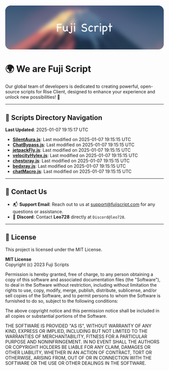 ![Banner](.github/b.webp)

# 🌍 **We are Fuji Script**

Our global team of developers is dedicated to creating powerful, open-source scripts for Rise Client, designed to enhance your experience and unlock new possibilities! 🌟

---
<!-- SCRIPTS_NAVIGATION_START -->
## 📂 **Scripts Directory Navigation**

**Last Updated**: 2025-01-07 19:15:17 UTC

- **[SilentAura.js](scripts/SilentAura.js)**: Last modified on 2025-01-07 19:15:15 UTC
- **[ChatBypass.js](scripts/ChatBypass.js)**: Last modified on 2025-01-07 19:15:15 UTC
- **[jetpackFly.js](scripts/jetpackFly.js)**: Last modified on 2025-01-07 19:15:15 UTC
- **[velocityHylex.js](scripts/velocityHylex.js)**: Last modified on 2025-01-07 19:15:15 UTC
- **[chestxray.js](scripts/chestxray.js)**: Last modified on 2025-01-07 19:15:15 UTC
- **[bedxray.js](scripts/bedxray.js)**: Last modified on 2025-01-07 19:15:15 UTC
- **[chatMacro.js](scripts/chatMacro.js)**: Last modified on 2025-01-07 19:15:15 UTC

<!-- SCRIPTS_NAVIGATION_END -->

---

## 💬 **Contact Us**  
- 📬 **Support Email**: Reach out to us at [support@fujiscript.com](mailto:support@fujiscript.com) for any questions or assistance.  
- 💬 **Discord**: Contact **Leo728** directly at `Discord@leo728`.

---

## 📜 **License**

This project is licensed under the MIT License.  

**MIT License**  
Copyright (c) 2023 Fuji Scripts  

Permission is hereby granted, free of charge, to any person obtaining a copy of this software and associated documentation files (the "Software"), to deal in the Software without restriction, including without limitation the rights to use, copy, modify, merge, publish, distribute, sublicense, and/or sell copies of the Software, and to permit persons to whom the Software is furnished to do so, subject to the following conditions:  

The above copyright notice and this permission notice shall be included in all copies or substantial portions of the Software.  

THE SOFTWARE IS PROVIDED "AS IS", WITHOUT WARRANTY OF ANY KIND, EXPRESS OR IMPLIED, INCLUDING BUT NOT LIMITED TO THE WARRANTIES OF MERCHANTABILITY, FITNESS FOR A PARTICULAR PURPOSE AND NONINFRINGEMENT. IN NO EVENT SHALL THE AUTHORS OR COPYRIGHT HOLDERS BE LIABLE FOR ANY CLAIM, DAMAGES OR OTHER LIABILITY, WHETHER IN AN ACTION OF CONTRACT, TORT OR OTHERWISE, ARISING FROM, OUT OF OR IN CONNECTION WITH THE SOFTWARE OR THE USE OR OTHER DEALINGS IN THE SOFTWARE.  
